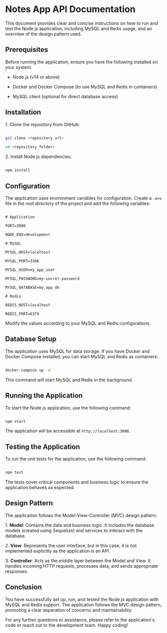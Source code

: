 # Notes App API Documentation

This document provides clear and concise instructions on how to run and test the Node.js application, including MySQL and Redis usage, and an overview of the design pattern used.

## Prerequisites

Before running the application, ensure you have the following installed on your system:

- Node.js (v14 or above)

- Docker and Docker Compose (to use MySQL and Redis in containers)

- MySQL client (optional for direct database access)

## Installation

1\. Clone the repository from GitHub:

```bash

git clone <repository_url>

cd <repository_folder>

```

2\. Install Node.js dependencies:

```bash

npm install

```

## Configuration

The application uses environment variables for configuration. Create a `.env` file in the root directory of the project and add the following variables:

```

# Application

PORT=3000

NODE_ENV=development

# MySQL

MYSQL_HOST=localhost

MYSQL_PORT=3306

MYSQL_USER=my_app_user

MYSQL_PASSWORD=my-secret-password

MYSQL_DATABASE=my_app_db

# Redis

REDIS_HOST=localhost

REDIS_PORT=6379

```

Modify the values according to your MySQL and Redis configurations.

## Database Setup

The application uses MySQL for data storage. If you have Docker and Docker Compose installed, you can start MySQL and Redis as containers:

```bash

docker-compose up -d

```

This command will start MySQL and Redis in the background.

## Running the Application

To start the Node.js application, use the following command:

```bash

npm start

```

The application will be accessible at `http://localhost:3000`.

## Testing the Application

To run the unit tests for the application, use the following command:

```bash

npm test

```

The tests cover critical components and business logic to ensure the application behaves as expected.

## Design Pattern

The application follows the Model-View-Controller (MVC) design pattern:

1\. **Model**: Contains the data and business logic. It includes the database models (created using Sequelize) and services to interact with the database.

2\. **View**: Represents the user interface, but in this case, it is not implemented explicitly as the application is an API.

3\. **Controller**: Acts as the middle layer between the Model and View. It handles incoming HTTP requests, processes data, and sends appropriate responses.

## Conclusion

You have successfully set up, run, and tested the Node.js application with MySQL and Redis support. The application follows the MVC design pattern, promoting a clear separation of concerns and maintainability.

For any further questions or assistance, please refer to the application's code or reach out to the development team. Happy coding!